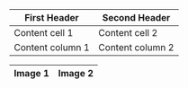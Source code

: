 First Header | Second Header
------------ | -------------
Content cell 1 | Content cell 2
Content column 1 | Content column 2

Image 1 | Image 2
------- | -------
